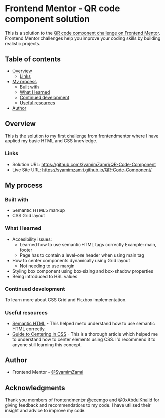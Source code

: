 # Frontend Mentor - QR code component solution

This is a solution to the [QR code component challenge on Frontend Mentor](https://www.frontendmentor.io/challenges/qr-code-component-iux_sIO_H). Frontend Mentor challenges help you improve your coding skills by building realistic projects. 

## Table of contents

- [Overview](#overview)
  - [Links](#links)
- [My process](#my-process)
  - [Built with](#built-with)
  - [What I learned](#what-i-learned)
  - [Continued development](#continued-development)
  - [Useful resources](#useful-resources)
- [Author](#author)

## Overview
This is the solution to my first challenge from frontendmentor where I have applied my basic HTML and CSS knowledge.


### Links

- Solution URL: https://github.com/SyamimZamri/QR-Code-Component
- Live Site URL: https://syamimzamri.github.io/QR-Code-Component/

## My process

### Built with

- Semantic HTML5 markup
- CSS Grid layout 


### What I learned

- Accesibility issues:
  - Learned how to use semantic HTML tags correctly
      Example: main, footer
  - Page has to contain a level-one header when using main tag
- How to center components dynamically using Grid layout
  - Not needing to use margin  
- Styling box component using box-sizing and box-shadow properties 
- Being introduced to HSL values 
  
  
### Continued development

To learn more about CSS Grid and Flexbox implementation.


### Useful resources

- [Semantic HTML](https://laylacodes.hashnode.dev/what-is-semantic-html) - This helped me to understand how to use semantic HTML correctly. 
- [Guide to Centering in CSS](https://moderncss.dev/resource-the-complete-guide-to-centering-in-css/) - This is a thorough article which helped me to understand how to center elements using CSS. I'd recommend it to anyone still learning this concept.


## Author

- Frontend Mentor - [@SyamimZamri](https://www.frontendmentor.io/profile/SyamimZamri)

## Acknowledgments

Thank you members of frontendmentor [@ecemgo](https://www.frontendmentor.io/profile/ecemgo) and [@0xAbdulKhalid](https://www.frontendmentor.io/profile/0xAbdulKhalid) for giving feedback and recommendations to my code. 
I have utilised their insight and advice to improve my code. 
